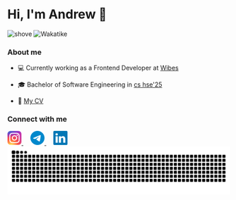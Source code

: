 <h1 align="left">Hi, I'm Andrew 👋</h1>

<div>
  <p align="left"> <img src="https://komarev.com/ghpvc/?username=shove&label=Profile%20views&color=0e75b6&style=flat" alt="shove" /> 
   <img src="https://wakatime.com/badge/user/ea76aeb9-e98d-4b24-9eb2-29cea1ad8b72.svg" alt="Wakatike" /> </p>
</div>

<h3 align="left">About me</h3>

- <div>
  💻 Currently working as a Frontend Developer at <a href="https://wibes.ru" target="_blank">Wibes</a>
</div>

- <div>
  🎓 Bachelor of Software Engineering in <a href="https://cs.hse.ru" target="_blank">cs hse'25</a>
</div>

- <div>
  📄 <a href="https://shbov.ru" target="_blank">My CV</a>
</div>


<h3 align="left">Connect with me</h3>
<div align="left">
    <a href="https://instagram.com/shbovv" target="_blank">
        <img src="https://raw.githubusercontent.com/CLorant/readme-social-icons/refs/heads/main/small/filled/instagram.svg" width="32" height="32" alt="instagram logo"  />
    </a>
  <img width="12" />
    <a href="https://t.me/shbov" target="_blank">
        <img src="https://raw.githubusercontent.com/CLorant/readme-social-icons/refs/heads/main/small/colored/telegram.svg" width="32" height="32" alt="telegram logo"  />
    </a>
  <img width="12" />
    <a href="https://www.linkedin.com/in/shbov" target="_blank">
        <img src="https://raw.githubusercontent.com/CLorant/readme-social-icons/refs/heads/main/small/colored/linkedin.svg" width="32" height="32" alt="gmail logo"  />
    </a>
</div>

<img src="https://raw.githubusercontent.com/shbov/shbov/output/snake.svg" alt="Snake animation" />


